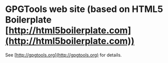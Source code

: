 #  GPGTools web site (based on HTML5 Boilerplate [http://html5boilerplate.com](http://html5boilerplate.com))

See [http://gpgtools.org](http://gpgtools.org) for details.